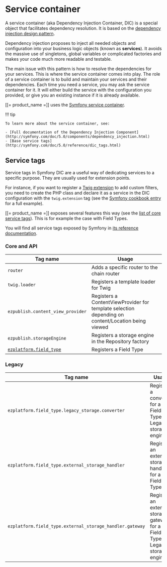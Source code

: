 # Service container

A service container (aka Dependency Injection Container, DIC) is a special object that facilitates dependency resolution.
It is based on the [dependency injection design pattern](http://en.wikipedia.org/wiki/Dependency_injection).

Dependency injection proposes to inject all needed objects and configuration into your business logic objects (known as **services**).
It avoids the massive use of singletons, global variables or complicated factories and makes your code much more readable and testable.

The main issue with this pattern is how to resolve the dependencies for your services.
This is where the service container comes into play. The role of a service container is to build and maintain your services and their dependencies.
Each time you need a service, you may ask the service container for it.
It will either build the service with the configuration you provided, or give you an existing instance if it is already available.

[[= product_name =]] uses the [Symfony service container](http://symfony.com/doc/5.0/service_container.html).

!!! tip

    To learn more about the service container, see:

    - [Full documentation of the Dependency Injection Component](http://symfony.com/doc/5.0/components/dependency_injection.html)
    - [Base service tags](http://symfony.com/doc/5.0/reference/dic_tags.html)

## Service tags

Service tags in Symfony DIC are a useful way of dedicating services to a specific purpose. They are usually used for extension points.

For instance, if you want to register a [Twig extension](http://twig.sensiolabs.org/doc/advanced.html#creating-extensions) to add custom filters,
you need to create the PHP class and declare it as a service in the DIC configuration with the `twig.extension` tag
(see the [Symfony cookbook entry](http://symfony.com/doc/5.0/templating/twig_extension.html) for a full example).

[[= product_name =]] exposes several features this way (see the [list of core service tags](#core-and-api)).
This is for example the case with Field Types.

You will find all service tags exposed by Symfony in [its reference documentation](http://symfony.com/doc/5.0/reference/dic_tags.html).

### Core and API

|Tag name|Usage|
|------|------|
|`router`|Adds a specific router to the chain router|
|`twig.loader`|Registers a template loader for Twig|
|`ezpublish.content_view_provider`|Registers a ContentViewProvider for template selection depending on content/Location being viewed|
|`ezpublish.storageEngine`|Registers a storage engine in the Repository factory|
|[`ezplatform.field_type`](../api/field_type_type_and_value.md#registration)|Registers a Field Type|

### Legacy

|Tag name|Usage|
|------|------|
|`ezplatform.field_type.legacy_storage.converter`|Registers a converter for a Field Type in Legacy storage engine|
|`ezplatform.field_type.external_storage_handler`|Registers an external storage handler for a Field Type|
|`ezplatform.field_type.external_storage_handler.gateway`|Registers an external storage gateway for a Field Type in Legacy storage engine|
